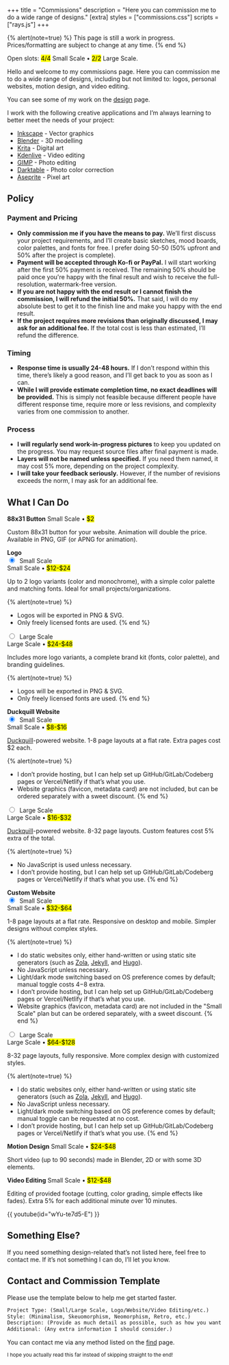 +++
title = "Commissions"
description = "Here you can commission me to do a wide range of designs."
[extra]
styles = ["commissions.css"]
scripts = ["rays.js"]
+++

{% alert(note=true) %}
This page is still a work in progress. Prices/formatting are subject to change at any time.
{% end %}

Open slots: <mark>4/4</mark> Small Scale • <mark>2/2</mark> Large Scale.

Hello and welcome to my commissions page. Here you can commission me to do a wide range of designs, including but not limited to: logos, personal websites, motion design, and video editing.

You can see some of my work on the [design](@/design/index.md) page.

I work with the following creative applications and I’m always learning to better meet the needs of your project:

- [Inkscape](https://inkscape.org) - Vector graphics
- [Blender](https://www.blender.org) - 3D modelling
- [Krita](https://krita.org/en/) - Digital art
- [Kdenlive](https://kdenlive.org) - Video editing
- [GIMP](https://www.gimp.org) - Photo editing
- [Darktable](https://www.darktable.org) - Photo color correction
- [Aseprite](https://www.aseprite.org) - Pixel art

## Policy

### Payment and Pricing

- **Only commission me if you have the means to pay.** We’ll first discuss your project requirements, and I’ll create basic sketches, mood boards, color palettes, and fonts for free. I prefer doing 50-50 (50% upfront and 50% after the project is complete).
- **Payment will be accepted through Ko-fi or PayPal.** I will start working after the first 50% payment is received. The remaining 50% should be paid once you're happy with the final result and wish to receive the full-resolution, watermark-free version.
- **If you are not happy with the end result or I cannot finish the commission, I will refund the initial 50%.** That said, I will do my absolute best to get it to the finish line and make you happy with the end result.
- **If the project requires more revisions than originally discussed, I may ask for an additional fee.** If the total cost is less than estimated, I’ll refund the difference.

### Timing

- **Response time is usually 24-48 hours.** If I don’t respond within this time, there’s likely a good reason, and I’ll get back to you as soon as I can.
- **While I will provide estimate completion time, no exact deadlines will be provided.** This is simply not feasible because different people have different response time, require more or less revisions, and complexity varies from one commission to another.

### Process

- **I will regularly send work-in-progress pictures** to keep you updated on the progress. You may request source files after final payment is made.
- **Layers will not be named unless specified.** If you need them named, it may cost 5% more, depending on the project complexity.
- **I will take your feedback seriously.** However, if the number of revisions exceeds the norm, I may ask for an additional fee.

## What I Can Do

<div class="card-grid">
<!-- Card start -->
<div>
<strong>88x31 Button</strong>
Small Scale • <mark>$2</mark>

Custom 88x31 button for your website. Animation will double the price. Available in PNG, GIF (or APNG for animation).
</div>
<!-- Card end -->

<!-- Card start -->
<div>
<strong>Logo</strong>
<div class="tabs">

<div class="tab">

<input id="logo-small" type="radio" name="logo" checked />
<label for="logo-small">&nbsp;Small Scale</label>

<div class="content">
Small Scale • <mark>$12-$24</mark>

Up to 2 logo variants (color and monochrome), with a simple color palette and matching fonts. Ideal for small projects/organizations.

{% alert(note=true) %}
- Logos will be exported in PNG & SVG.
- Only freely licensed fonts are used.
{% end %}
</div>
</div>

<div class="tab">
<input id="logo-large" type="radio" name="logo" />
<label for="logo-large">&nbsp;Large Scale</label>

<div class="content">
Large Scale • <mark>$24-$48</mark>

Includes more logo variants, a complete brand kit (fonts, color palette), and branding guidelines.

{% alert(note=true) %}
- Logos will be exported in PNG & SVG.
- Only freely licensed fonts are used.
{% end %}
</div>

</div>

</div>
</div>
<!-- Card end -->

<!-- Card start -->
<div>
<strong>Duckquill Website</strong>
<div class="tabs">

<div class="tab">

<input id="duckquill-small" type="radio" name="duckquill" checked />
<label for="duckquill-small">&nbsp;Small Scale</label>

<div class="content">
Small Scale • <mark>$8-$16</mark>

[Duckquill](https://duckquill.daudix.one)-powered website. 1-8 page layouts at a flat rate. Extra pages cost $2 each.

{% alert(note=true) %}
- I don’t provide hosting, but I can help set up GitHub/GitLab/Codeberg pages or Vercel/Netlify if that’s what you use.
- Website graphics (favicon, metadata card) are not included, but can be ordered separately with a sweet discount.
{% end %}
</div>
</div>

<div class="tab">
<input id="duckquill-large" type="radio" name="duckquill" />
<label for="duckquill-large">&nbsp;Large Scale</label>

<div class="content">
Large Scale • <mark>$16-$32</mark>

[Duckquill](https://duckquill.daudix.one)-powered website. 8-32 page layouts. Custom features cost 5% extra of the total.

{% alert(note=true) %}
- No JavaScript is used unless necessary.
- I don’t provide hosting, but I can help set up GitHub/GitLab/Codeberg pages or Vercel/Netlify if that’s what you use.
{% end %}
</div>

</div>

</div>
</div>
<!-- Card end -->

<!-- Card start -->
<div>
<strong>Custom Website</strong>
<div class="tabs">

<div class="tab">

<input id="custom-small" type="radio" name="custom" checked />
<label for="custom-small">&nbsp;Small Scale</label>

<div class="content">
Small Scale • <mark>$32-$64</mark>

1-8 page layouts at a flat rate. Responsive on desktop and mobile. Simpler designs without complex styles.

{% alert(note=true) %}
- I do static websites only, either hand-written or using static site generators (such as [Zola](https://www.getzola.org), [Jekyll](https://jekyllrb.com), and [Hugo](https://gohugo.io)).
- No JavaScript unless necessary.
- Light/dark mode switching based on OS preference comes by default; manual toggle costs $4-$8 extra.
- I don’t provide hosting, but I can help set up GitHub/GitLab/Codeberg pages or Vercel/Netlify if that’s what you use.
- Website graphics (favicon, metadata card) are not included in the "Small Scale" plan but can be ordered separately, with a sweet discount.
{% end %}
</div>
</div>

<div class="tab">
<input id="custom-large" type="radio" name="custom" />
<label for="custom-large">&nbsp;Large Scale</label>

<div class="content">
Large Scale • <mark>$64-$128</mark>

8-32 page layouts, fully responsive. More complex design with customized styles.

{% alert(note=true) %}
- I do static websites only, either hand-written or using static site generators (such as [Zola](https://www.getzola.org), [Jekyll](https://jekyllrb.com), and [Hugo](https://gohugo.io)).
- No JavaScript unless necessary.
- Light/dark mode switching based on OS preference comes by default; manual toggle can be requested at no cost.
- I don’t provide hosting, but I can help set up GitHub/GitLab/Codeberg pages or Vercel/Netlify if that’s what you use.
{% end %}
</div>

</div>

</div>
</div>
<!-- Card end -->

<!-- Card start -->
<div>
<strong>Motion Design</strong>
Small Scale • <mark>$24-$48</mark>

Short video (up to 90 seconds) made in Blender, 2D or with some 3D elements.
</div>
<!-- Card end -->

<!-- Card start -->
<div>
<strong>Video Editing</strong>
Small Scale • <mark>$12-$48</mark>

Editing of provided footage (cutting, color grading, simple effects like fades). Extra 5% for each additional minute over 10 minutes.
</div>
<!-- Card end -->
</div>

{{ youtube(id="wYu-te7d5-E") }}

## Something Else?

If you need something design-related that’s not listed here, feel free to contact me. If it’s not something I can do, I’ll let you know.

## Contact and Commission Template

Please use the template below to help me get started faster.

```txt
Project Type: (Small/Large Scale, Logo/Website/Video Editing/etc.)
Style: (Minimalism, Skeuomorphism, Neomorphism, Retro, etc.)
Description: (Provide as much detail as possible, such as how you want it to feel, colors, inspirations, etc.)
Additional: (Any extra information I should consider.)
```

You can contact me via any method listed on the [find](@/find/index.md) page.

<small>I hope you actually read this far instead of skipping straight to the end!</small>
